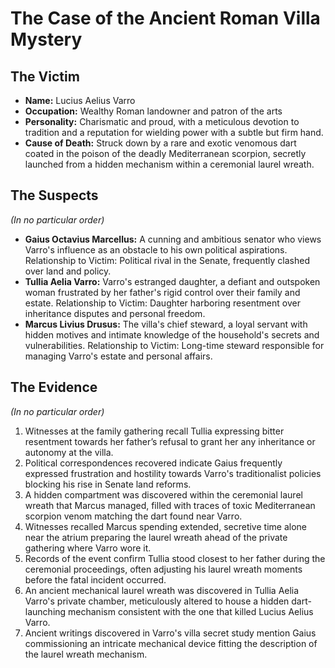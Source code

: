 # The Case of the Ancient Roman Villa Mystery

## The Victim
- **Name:** Lucius Aelius Varro
- **Occupation:** Wealthy Roman landowner and patron of the arts
- **Personality:** Charismatic and proud, with a meticulous devotion to tradition and a reputation for wielding power with a subtle but firm hand.
- **Cause of Death:** Struck down by a rare and exotic venomous dart coated in the poison of the deadly Mediterranean scorpion, secretly launched from a hidden mechanism within a ceremonial laurel wreath.

## The Suspects
*(In no particular order)*
- **Gaius Octavius Marcellus:** A cunning and ambitious senator who views Varro's influence as an obstacle to his own political aspirations. Relationship to Victim: Political rival in the Senate, frequently clashed over land and policy.
- **Tullia Aelia Varro:** Varro's estranged daughter, a defiant and outspoken woman frustrated by her father's rigid control over their family and estate. Relationship to Victim: Daughter harboring resentment over inheritance disputes and personal freedom.
- **Marcus Livius Drusus:** The villa's chief steward, a loyal servant with hidden motives and intimate knowledge of the household's secrets and vulnerabilities. Relationship to Victim: Long-time steward responsible for managing Varro's estate and personal affairs.

## The Evidence
*(In no particular order)*
1. Witnesses at the family gathering recall Tullia expressing bitter resentment towards her father’s refusal to grant her any inheritance or autonomy at the villa.
2. Political correspondences recovered indicate Gaius frequently expressed frustration and hostility towards Varro's traditionalist policies blocking his rise in Senate land reforms.
3. A hidden compartment was discovered within the ceremonial laurel wreath that Marcus managed, filled with traces of toxic Mediterranean scorpion venom matching the dart found near Varro.
4. Witnesses recalled Marcus spending extended, secretive time alone near the atrium preparing the laurel wreath ahead of the private gathering where Varro wore it.
5. Records of the event confirm Tullia stood closest to her father during the ceremonial proceedings, often adjusting his laurel wreath moments before the fatal incident occurred.
6. An ancient mechanical laurel wreath was discovered in Tullia Aelia Varro's private chamber, meticulously altered to house a hidden dart-launching mechanism consistent with the one that killed Lucius Aelius Varro.
7. Ancient writings discovered in Varro's villa secret study mention Gaius commissioning an intricate mechanical device fitting the description of the laurel wreath mechanism.
